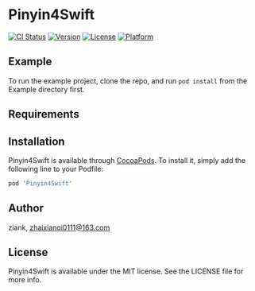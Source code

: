 # Pinyin4Swift

[![CI Status](http://img.shields.io/travis/ziank/Pinyin4Swift.svg?style=flat)](https://travis-ci.org/ziank/Pinyin4Swift)
[![Version](https://img.shields.io/cocoapods/v/Pinyin4Swift.svg?style=flat)](http://cocoapods.org/pods/Pinyin4Swift)
[![License](https://img.shields.io/cocoapods/l/Pinyin4Swift.svg?style=flat)](http://cocoapods.org/pods/Pinyin4Swift)
[![Platform](https://img.shields.io/cocoapods/p/Pinyin4Swift.svg?style=flat)](http://cocoapods.org/pods/Pinyin4Swift)

## Example

To run the example project, clone the repo, and run `pod install` from the Example directory first.

## Requirements

## Installation

Pinyin4Swift is available through [CocoaPods](http://cocoapods.org). To install
it, simply add the following line to your Podfile:

```ruby
pod 'Pinyin4Swift'
```

## Author

ziank, zhaixianqi0111@163.com

## License

Pinyin4Swift is available under the MIT license. See the LICENSE file for more info.
